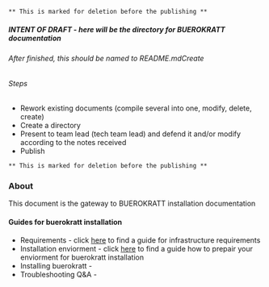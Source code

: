 ` ** This is marked for deletion before the publishing ** `

##### INTENT OF DRAFT - here will be the directory for BUEROKRATT documentation
###### After finished, this should be named to README.mdCreate 

###### Steps
- Rework existing documents (compile several into one, modify, delete, create)
- Create a directory
- Present to team lead (tech team lead) and defend it and/or modify according to the notes received
- Publish  

` ** This is marked for deletion before the publishing ** `

### About
This document is the gateway to BUEROKRATT installation documentation

#### Guides for buerokratt installation
- Requirements - click [here](../main/Installation_enviorment.md) to find a guide for infrastructure requirements
- Installation enviorment - click [here](../main/Installation_enviorment.md) to find a guide how to prepair your enviorment for buerokratt installation
- Installing buerokratt - 
- Troubleshooting Q&A - 

